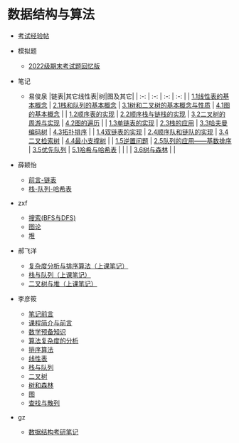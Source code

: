 # 数据结构与算法

- [考试经验帖](docs/课内笔记/大二上/数据结构与算法/考试经验帖.md)
- 模拟题
  - [2022级期末考试题回忆版](docs/课内笔记/大二上/数据结构与算法/模拟题/2022级期末考试题回忆版.md)
- 笔记

  - 易俊泉
|链表|其它线性表|树|图及其它|
| :-: | :-: | :-: | :-: |
| [1.1线性表的基本概念](docs/课内笔记/大二上/数据结构与算法/笔记/易俊泉/1.1线性表的基本概念.md) | [2.1栈和队列的基本概念](docs/课内笔记/大二上/数据结构与算法/笔记/易俊泉/2.1栈和队列的基本概念.md) | [3.1树和二叉树的基本概念与性质](docs/课内笔记/大二上/数据结构与算法/笔记/易俊泉/3.1树和二叉树的基本概念与性质.md) | [4.1图的基本概念](docs/课内笔记/大二上/数据结构与算法/笔记/易俊泉/4.1图的基本概念.md) |
| [1.2顺序表的实现](docs/课内笔记/大二上/数据结构与算法/笔记/易俊泉/1.2顺序表的实现.md) | [2.2顺序栈与链栈的实现](docs/课内笔记/大二上/数据结构与算法/笔记/易俊泉/2.2顺序栈与链栈的实现.md) | [3.2二叉树的周游与实现](docs/课内笔记/大二上/数据结构与算法/笔记/易俊泉/3.2二叉树的周游与实现.md) | [4.2图的遍历](docs/课内笔记/大二上/数据结构与算法/笔记/易俊泉/4.2图的遍历.md) |
| [1.3单链表的实现](docs/课内笔记/大二上/数据结构与算法/笔记/易俊泉/1.3单链表的实现.md) | [2.3栈的应用](docs/课内笔记/大二上/数据结构与算法/笔记/易俊泉/2.3栈的应用.md) | [3.3哈夫曼编码树](docs/课内笔记/大二上/数据结构与算法/笔记/易俊泉/3.3哈夫曼编码树.md) | [4.3拓扑排序](docs/课内笔记/大二上/数据结构与算法/笔记/易俊泉/4.3拓扑排序.md) |
| [1.4双链表的实现](docs/课内笔记/大二上/数据结构与算法/笔记/易俊泉/1.4双链表的实现.md) | [2.4顺序队和链队的实现](docs/课内笔记/大二上/数据结构与算法/笔记/易俊泉/2.4顺序队和链队的实现.md) | [3.4二叉检索树](docs/课内笔记/大二上/数据结构与算法/笔记/易俊泉/3.4二叉检索树.md) | [4.4最小支撑树](docs/课内笔记/大二上/数据结构与算法/笔记/易俊泉/4.4最小支撑树.md) |
| [1.5逆置问题](docs/课内笔记/大二上/数据结构与算法/笔记/易俊泉/1.5逆置问题.md) | [2.5队列的应用——基数排序](docs/课内笔记/大二上/数据结构与算法/笔记/易俊泉/2.5队列的应用——基数排序.md) | [3.5优先队列](docs/课内笔记/大二上/数据结构与算法/笔记/易俊泉/3.5优先队列.md) | [5.1哈希与哈希表](docs/课内笔记/大二上/数据结构与算法/笔记/易俊泉/5.1哈希与哈希表.md) |
| | | [3.6树与森林](docs/课内笔记/大二上/数据结构与算法/笔记/易俊泉/3.6树与森林.md) | |

- 薛颖怡
    - [前言-链表](docs/课内笔记/大二上/数据结构与算法/笔记/薛颖怡/前言-链表.md)
    - [栈-队列-哈希表](docs/课内笔记/大二上/数据结构与算法/笔记/薛颖怡/栈-队列-哈希表.md)

- zxf
    - [搜索(BFS与DFS)](docs/课内笔记/大二上/数据结构与算法/笔记/zxf/搜索(BFS与DFS).md)
    - [图论](docs/课内笔记/大二上/数据结构与算法/笔记/zxf/图论.md)
    - [堆](docs/课内笔记/大二上/数据结构与算法/笔记/zxf/堆.md)
- 郝飞洋
    - [复杂度分析与排序算法（上课笔记）](docs/课内笔记/大二上/数据结构与算法/笔记/郝飞洋/复杂度分析与排序算法（上课笔记）.md)
    - [栈与队列（上课笔记）](docs/课内笔记/大二上/数据结构与算法/笔记/郝飞洋/栈与队列（上课笔记）.md)
    - [二叉树与堆（上课笔记）](docs/课内笔记/大二上/数据结构与算法/笔记/郝飞洋/二叉树与堆（上课笔记）.md)
- 李彦筱
    - [笔记前言](docs/课内笔记/大二上/数据结构与算法/笔记/李彦筱/前言.md)
    - [课程简介与前言](docs/课内笔记/大二上/数据结构与算法/笔记/李彦筱/数据结构与算法设计简介.md)
    - [数学预备知识](docs/课内笔记/大二上/数据结构与算法/笔记/李彦筱/数学预备知识.md)
    - [算法复杂度的分析](docs/课内笔记/大二上/数据结构与算法/笔记/李彦筱/算法复杂度的分析.md)
    - [排序算法](docs/课内笔记/大二上/数据结构与算法/笔记/李彦筱/排序算法.md)
    - [线性表](docs/课内笔记/大二上/数据结构与算法/笔记/李彦筱/线性表.md)
    - [栈与队列](docs/课内笔记/大二上/数据结构与算法/笔记/李彦筱/栈与队列.md)
    - [二叉树](docs/课内笔记/大二上/数据结构与算法/笔记/李彦筱/二叉树.md)
    - [树和森林](docs/课内笔记/大二上/数据结构与算法/笔记/李彦筱/树和森林.md)
    - [图](docs/课内笔记/大二上/数据结构与算法/笔记/李彦筱/图.md)
    - [查找与散列](docs/课内笔记/大二上/数据结构与算法/笔记/李彦筱/查找和散列.md)
- gz
  - [数据结构考研笔记](docs/课内笔记/大二上/数据结构与算法/笔记/gz/数据结构考研笔记.md)
